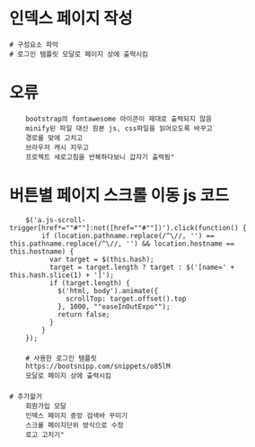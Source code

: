 # 인덱스 페이지 작성
    # 구성요소 파악
    # 로그인 템플릿 모달로 페이지 상에 출력시킴

####

# 오류
        bootstrap의 fontawesome 아이콘이 제대로 출력되지 않음
        minify된 파일 대신 원본 js, css파일을 읽어오도록 바꾸고
        경로를 맞에 고치고
        브라우저 캐시 지우고
        프로젝트 새로고침을 반복하다보니 갑자기 출력됨"


####

# 버튼별 페이지 스크롤 이동 js 코드
        $('a.js-scroll-trigger[href*=""#""]:not([href=""#""])').click(function() {
            if (location.pathname.replace(/^\//, '') == this.pathname.replace(/^\//, '') && location.hostname == this.hostname) {
              var target = $(this.hash);
              target = target.length ? target : $('[name=' + this.hash.slice(1) + ']');
              if (target.length) {
                $('html, body').animate({
                  scrollTop: target.offset().top
                }, 1000, ""easeInOutExpo"");
                return false;
              }
            }
        });
        
####
        # 사용한 로그인 템플릿
        https://bootsnipp.com/snippets/o85lM
        모달로 페이지 상에 출력시킴
        
####

    # 추가할거
        회원가입 모달
        인덱스 페이지 중앙 검색바 꾸미기
        스크롤 페이지단위 방식으로 수정
        로고 고치기"
